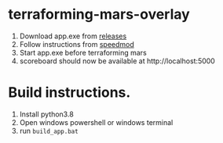 # terraforming-mars-overlay

1. Download app.exe from [releases](https://github.com/almenjonatan/terraforming-mars-overlay/releases/tag/0.3.0)
2. Follow instructions from [speedmod](https://github.com/almenjonatan/terraforming-mars-speed-mod)
3. Start app.exe before terraforming mars
4. scoreboard should now be available at http://localhost:5000


# Build instructions.

1. Install python3.8
2. Open windows powershell or windows terminal
3. run `build_app.bat`
